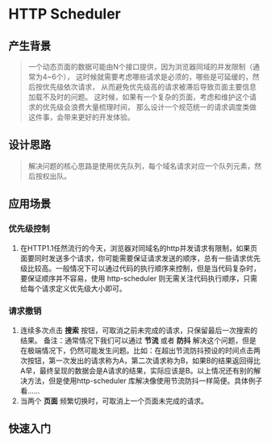 # HTTP Scheduler

## 产生背景

> 一个动态页面的数据可能由N个接口提供，因为浏览器同域的并发限制（通常为4~6个），
> 这时候就需要考虑哪些请求是必须的，哪些是可延缓的，然后按优先级依次请求，
> 从而避免优先级高的请求被滞后导致页面主要信息加载不及时的问题。
> 这时候，如果有一个复杂的页面，考虑和维护这个请求的优先级会浪费大量梳理时间，
> 那么设计一个规范统一的请求调度类做这件事，会带来更好的开发体验。

## 设计思路

> 解决问题的核心思路是使用优先队列，每个域名请求对应一个队列元素，然后按权出队。

## 应用场景

### 优先级控制

1. 在HTTP1.1任然流行的今天，浏览器对同域名的http并发请求有限制，如果页面要同时发送多个请求，你可能需要保证请求发送的顺序，总有一些请求优先级比较高。一般情况下可以通过代码的执行顺序来控制，但是当代码复杂时，要保证顺序并不容易，使用 http-scheduler 则无需关注代码执行顺序，只需给每个请求定义优先级大小即可。

### 请求撤销

1. 连续多次点击 **搜索** 按钮，可取消之前未完成的请求，只保留最后一次搜索的结果。
备注：通常情况下我们可以通过 **节流** 或者 **防抖** 解决这个问题，但是在极端情况下，仍然可能发生问题。比如：在超出节流防抖预设的时间点击两次按钮，第一次发出的请求称为A，第二次请求称为B，如果B的结果返回得比A早，最终呈现的数据会是A请求的结果，实际应该是B。以上情况还有别的解决方法，但是使用http-scheduler 库解决像使用节流防抖一样简便。具体例子看......
2. 当两个 **页面** 频繁切换时，可取消上一个页面未完成的请求。

## 快速入门
